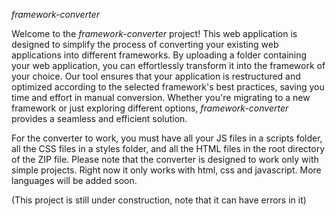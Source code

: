 *framework-converter*

Welcome to the *framework-converter* project! This web application is designed to simplify the process of converting your existing web applications into different frameworks. By uploading a folder containing your web application, you can effortlessly transform it into the framework of your choice. Our tool ensures that your application is restructured and optimized according to the selected framework's best practices, saving you time and effort in manual conversion. Whether you're migrating to a new framework or just exploring different options, *framework-converter* provides a seamless and efficient solution.

For the converter to work, you must have all your JS files in a scripts folder, all the CSS files in a styles folder, and all the HTML files in the root directory of the ZIP file. 
Please note that the converter is designed to work only with simple projects. Right now it only works with html, css and javascript. More languages will be added soon.

(This project is still under construction, note that it can have errors in it)
